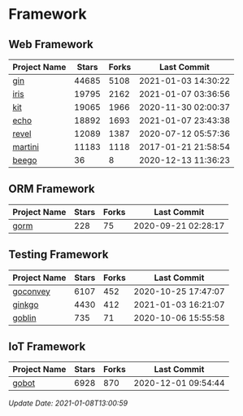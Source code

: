 # Framework

## Web Framework
| Project Name | Stars | Forks | Last Commit |
| ------------ | ----- | ----- | ----------- |
| [gin](https://github.com/gin-gonic/gin) | 44685 | 5108 | 2021-01-03 14:30:22 |
| [iris](https://github.com/kataras/iris) | 19795 | 2162 | 2021-01-07 03:36:56 |
| [kit](https://github.com/go-kit/kit) | 19065 | 1966 | 2020-11-30 02:00:37 |
| [echo](https://github.com/labstack/echo) | 18892 | 1693 | 2021-01-07 23:43:38 |
| [revel](https://github.com/revel/revel) | 12089 | 1387 | 2020-07-12 05:57:36 |
| [martini](https://github.com/go-martini/martini) | 11183 | 1118 | 2017-01-21 21:58:54 |
| [beego](https://github.com/astaxie/beego) | 36 | 8 | 2020-12-13 11:36:23 |

## ORM Framework
| Project Name | Stars | Forks | Last Commit |
| ------------ | ----- | ----- | ----------- |
| [gorm](https://github.com/jinzhu/gorm) | 228 | 75 | 2020-09-21 02:28:17 |

## Testing Framework
| Project Name | Stars | Forks | Last Commit |
| ------------ | ----- | ----- | ----------- |
| [goconvey](https://github.com/smartystreets/goconvey) | 6107 | 452 | 2020-10-25 17:47:07 |
| [ginkgo](https://github.com/onsi/ginkgo) | 4430 | 412 | 2021-01-03 16:21:07 |
| [goblin](https://github.com/franela/goblin) | 735 | 71 | 2020-10-06 15:55:58 |

## IoT Framework
| Project Name | Stars | Forks | Last Commit |
| ------------ | ----- | ----- | ----------- |
| [gobot](https://github.com/hybridgroup/gobot) | 6928 | 870 | 2020-12-01 09:54:44 |

*Update Date: 2021-01-08T13:00:59*